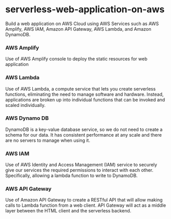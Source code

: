 # serverless-web-application-on-aws
Build a web application on AWS Cloud using AWS Services such as AWS Amplify, AWS IAM, Amazon API Gateway, AWS Lambda, and Amazon DynamoDB.

### AWS Amplify
Use of AWS Amplify console to deploy the static resources for web application

### AWS Lambda
Use of AWS Lambda, a compute service that lets you create serverless functions, eliminating the need to manage software and hardware. Instead, applications are broken up into individual functions that can be invoked and scaled individually.

### AWS Dynamo DB
DynamoDB is a key-value database service, so we do not need to create a schema for our data. It has consistent performance at any scale and there are no servers to manage when using it.

### AWS IAM
Use of AWS Identity and Access Management (IAM) service to securely give our services the required permissions to interact with each other. Specifically, allowing a lambda function to write to DynamoDB.

### AWS API Gateway
Use of Amazon API Gateway to create a RESTful API that will allow making calls to Lambda function from a web client. API Gateway will act as a middle layer between the HTML client and the serverless backend.
